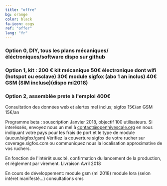 ```yaml
---
title: "offre"
bg: orange
color: black
fa-icon: cogs
ref: "offer"
lang: "fr"
---
```


### Option 0, DIY, tous les plans mécaniques/éléctroniques/software dispo sur github 

### Option 1, kit : 200 € kit mécanique 50€ électronique dont wifi (hotspot ou esclave) 30€ module sigfox (abo 1 an inclus) 40€ GSM (SIM incluse)(dispo mi2018)

### Option 2, assemblée prete à l'emploi 400€

Consultation des données web et alertes mel inclus; sigfox 15€/an GSM 15€/an

Programme beta : souscription Janvier 2018, objectif 100 utilisateurs. 
Si interéssés, envoyez nous un mel à contact@openhivescale.org en nous indiquant votre pays pour les frais de port et le type de module (aucun/sigfox/gsm) 
Vérifiez la couverture sigfox de votre rucher sur coverage.sigfox.com ou communiquez nous la localisation approximative de vos ruchers. 

En fonction de l'intérêt suscité, confirmation du lancement de la production, et règlement par virement.
Livraison Avril 2018

En cours de développement:
    module gsm (mi 2018)
    module lora (selon intéret manifesté...)
    consultations sms

